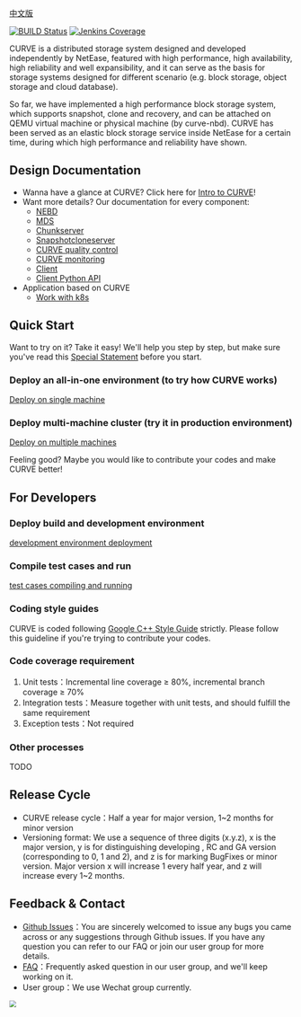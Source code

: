 [中文版](README.md)

[![BUILD Status](https://img.shields.io/jenkins/build?jobUrl=http%3A%2F%2F59.111.93.165%3A8080%2Fjob%2Fcurve_multijob%2F)](http://59.111.93.165:8080/job/curve_multijob/lastBuild)
[![Jenkins Coverage](https://img.shields.io/jenkins/coverage/cobertura?jobUrl=http%3A%2F%2F59.111.93.165%3A8080%2Fjob%2Fcurve_multijob%2F)](http://59.111.93.165:8080/job/curve_multijob/HTML_20Report/)

CURVE is a distributed storage system designed and developed independently by NetEase, featured with high performance, high availability, high reliability and well expansibility, and it can serve as the basis for storage systems designed for different scenario (e.g. block storage, object storage and cloud database). 

So far, we have implemented a high performance block storage system, which supports snapshot, clone and recovery, and can be attached on QEMU virtual machine or physical machine (by curve-nbd). CURVE has been served as an elastic block storage service inside NetEase for a certain time, during which high performance and reliability have shown.

## Design Documentation

- Wanna have a glance at CURVE? Click here for [Intro to CURVE](https://opencurve.github.io/)!
- Want more details? Our documentation for every component:
  - [NEBD](docs/en/nebd_en.md)
  - [MDS](docs/en/mds_en.md)
  - [Chunkserver](docs/cn/chunkserver_design.md)
  - [Snapshotcloneserver](docs/cn/snapshotcloneserver.md)
  - [CURVE quality control](docs/cn/quality.md)
  - [CURVE monitoring](docs/cn/monitor.md)
  - [Client](docs/cn/curve-client.md)
  - [Client Python API](docs/cn/curve-client-python-api.md)
- Application based on CURVE
  - [Work with k8s](docs/cn/k8s_csi_interface.md)

## Quick Start

Want to try on it? Take it easy! We'll help you step by step, but make sure you've read this [Special Statement](docs/cn/deploy.md#%E7%89%B9%E5%88%AB%E8%AF%B4%E6%98%8E) before you start.

### Deploy an all-in-one environment (to try how CURVE works)

[Deploy on single machine](docs/cn/deploy.md#%E5%8D%95%E6%9C%BA%E9%83%A8%E7%BD%B2)

### Deploy multi-machine cluster (try it in production environment)

[Deploy on multiple machines](docs/cn/deploy.md#%E5%A4%9A%E6%9C%BA%E9%83%A8%E7%BD%B2)

Feeling good? Maybe you would like to contribute your codes and make CURVE better!

## For Developers

### Deploy build and development environment

[development environment deployment](docs/cn/build_and_run.md)

### Compile test cases and run
[test cases compiling and running](docs/cn/build_and_run.md#%E6%B5%8B%E8%AF%95%E7%94%A8%E4%BE%8B%E7%BC%96%E8%AF%91%E5%8F%8A%E6%89%A7%E8%A1%8C)

### Coding style guides
CURVE is coded following [Google C++ Style Guide](https://google.github.io/styleguide/cppguide.html) strictly. Please follow this guideline if you're trying to contribute your codes.

### Code coverage requirement
1. Unit tests：Incremental line coverage ≥ 80%, incremental branch coverage ≥ 70%
2. Integration tests：Measure together with unit tests, and should fulfill the same requirement
3. Exception tests：Not required

### Other processes
TODO

## Release Cycle
- CURVE release cycle：Half a year for major version, 1~2 months for minor version
- Versioning format: We use a sequence of three digits (x.y.z), x is the major version, y is for distinguishing developing , RC and GA version (corresponding to 0, 1 and 2), and z is for marking BugFixes or minor version. Major version x will increase 1 every half year, and z will increase every 1~2 months. 

## Feedback & Contact

- [Github Issues](https://github.com/openCURVE/CURVE/issues)：You are sincerely welcomed to issue any bugs you came across or any suggestions through Github issues. If you have any question you can refer to our FAQ or join our user group for more details.
- [FAQ](https://github.com/openCURVE/CURVE/wiki/CURVE-FAQ)：Frequently asked question in our user group, and we'll keep working on it.
- User group：We use Wechat group currently.

<img src="https://raw.githubusercontent.com/opencurve/opencurve.github.io/master/image/curve-wechat.jpeg" style="zoom: 75%;" />
